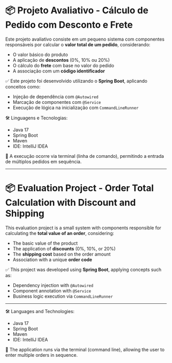# 📦 Projeto Avaliativo - Cálculo de Pedido com Desconto e Frete

Este projeto avaliativo consiste em um pequeno sistema com componentes responsáveis por calcular o **valor total de um pedido**, considerando:

- O valor básico do produto
- A aplicação de **descontos** (0%, 10% ou 20%)
- O cálculo do **frete** com base no valor do pedido
- A associação com um **código identificador**

✅ Este projeto foi desenvolvido utilizando o **Spring Boot**, aplicando conceitos como:

- Injeção de dependência com `@Autowired`
- Marcação de componentes com `@Service`
- Execução de lógica na inicialização com `CommandLineRunner`

🛠️ Linguagens e Tecnologias:

- Java 17
- Spring Boot
- Maven
- IDE: IntelliJ IDEA

🚀 A execução ocorre via terminal (linha de comando), permitindo a entrada de múltiplos pedidos em sequência.

----------------------------------------------------------------------------------------------------------------------------------------------------------------------------------

# 📦 Evaluation Project - Order Total Calculation with Discount and Shipping

This evaluation project is a small system with components responsible for calculating the **total value of an order**, considering:

- The basic value of the product
- The application of **discounts** (0%, 10%, or 20%)
- The **shipping cost** based on the order amount
- Association with a unique **order code**

✅ This project was developed using **Spring Boot**, applying concepts such as:

- Dependency injection with `@Autowired`
- Component annotation with `@Service`
- Business logic execution via `CommandLineRunner`

---

🛠️ Languages and Technologies:

- Java 17  
- Spring Boot  
- Maven  
- IDE: IntelliJ IDEA

🚀 The application runs via the terminal (command line), allowing the user to enter multiple orders in sequence.
